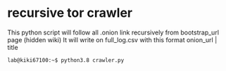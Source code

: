 # recursive tor crawler 

This python script will follow all .onion link recursively from bootstrap_url page (hidden wiki) It will write on full_log.csv with this format 
onion_url | title

```console
lab@kiki67100:~$ python3.8 crawler.py 
```
